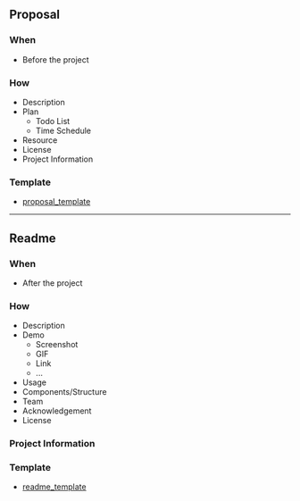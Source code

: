 ## Proposal
### When
- Before the project

### How
- Description
- Plan
  - Todo List
  - Time Schedule
- Resource
- License
- Project Information

### Template
- [proposal_template](.proposal_template.md)

------
## Readme
### When
- After the project

### How
- Description
- Demo
  - Screenshot
  - GIF
  - Link
  - ...
- Usage
- Components/Structure
- Team
- Acknowledgement
- License

### Project Information
### Template
- [readme_template](https://github.com/hackjustu/Github-Ranking-FrontEnd)
